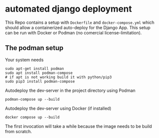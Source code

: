 # automated django deployment #

This Repo contains a setup with ``Dockerfile`` and ``docker-compose.yml`` which should allow a containerized auto-deploy for the Django App.
This setup can be run with Docker or Podman (no comercial license-limitation).

## The podman setup ##

Your system needs

    sudo apt-get install podman
    sudo apt install podman-compose
    # if apt is not working build it with python/pip3
    sudo pip3 install podman-compose

Autodeploy the dev-server in the project directory using Podman

    podman-compose up --build

Autodeploy the dev-server using Docker (if installed)

    docker compose up --build

The first invocation will take a while because the image needs to be build from scratch.
